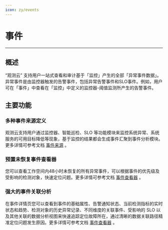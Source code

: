 ```yaml
---
icon: zy/events
---
```

# 事件
---

## 概述

“观测云” 支持用户一站式查看和审计基于「监控」产生的全部「异常事件数据」。异常事件是由监控器触发的告警事件，包括异常告警事件和SLO事件。例如，用户可在「事件」中查看在「监控」中定义的监控器-阈值监测所产生的告警事件。

## 主要功能

### 多种事件来源定义

观测云支持用户通过监控器、智能巡检、SLO 等功能模块来监控系统异常、系统服务的可用目标降低等现象，基于监控的结果都会生成事件汇聚到事件分析模块。更多详情可参考文档 [事件来源](generating.md) 。

### 预置未恢复事件查看器
您可以查看工作空间内48小时未恢复的所有异常事件，可以根据事件的优先级及受影响的检测对象，快速定位问题。更多详情可参考文档 [事件查看器](explorer.md) 。

### 强大的事件关联分析
在事件详情页您可以查看到事件的基础属性、告警通知状态、当前检测指标的实时状态和趋势、检测对象的历史异常记录、不同维度的关联事件、受影响的 SLO 以及其他关联的数据分析视图来快速追踪定位故障所在，通过清晰的数据关联路径精准定位问题发生原因。更多详情可参考文档 [事件查看器](explorer.md) 。